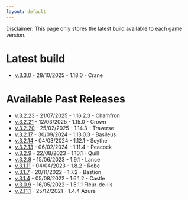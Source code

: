 ```yaml
---
layout: default
---
```


Disclaimer: This page only stores the latest build available to each game version.

# Latest build
* [v.3.3.0](https://drive.google.com/file/d/1RdwQ1eaYBEXC3TXfM3V-H5iwfhxBkGXx/view?usp=sharing) - 28/10/2025 - 1.18.0 - Crane

# Available Past Releases
* [v.3.2.23](https://drive.google.com/file/d/1jqVe50F_ZkSQDCP0j1G6jq05awqJ5vzD/view?usp=sharing) - 21/07/2025 - 1.16.2.3 - Chamfron
* [v.3.2.21](https://drive.google.com/file/d/1pBJLnDSzv5x7oBziCaXopk6UfyAz8tFx/view?usp=sharing) - 12/03/2025 - 1.15.0 - Crown
* [v.3.2.20](https://drive.google.com/file/d/1FULT_qhvHFrg10Fs8021QD25Y6Op9Roj/view?usp=sharing) - 25/02/2025 - 1.14.3 - Traverse
* [v.3.2.17](https://drive.google.com/file/d/1a75k9Y-UXYNW7vm3JlcLZXxWE0gX5_H0/view?usp=sharing) - 30/09/2024 - 1.13.0.3 - Basileus
* [v.3.2.14](https://drive.google.com/file/d/1P_AzygPXhTsx_ysvEYWKSgkC1JbwcpdA/view?usp=sharing) - 04/03/2024 - 1.12.1 - Scythe
* [v.3.2.13](https://drive.google.com/file/d/1FtbzlqkxKh-RkGvjHgqoQ7bmDo59-0NU/view?usp=drive_link) - 06/02/2024 - 1.11.4 - Peacock
* [v.3.2.9](https://drive.google.com/file/d/1gKd3J-t5xQASifenz5FmzPi1rRengZn1/view?usp=sharing) - 22/08/2023 - 1.10.1 - Quill
* [v.3.2.8](https://drive.google.com/file/d/1wKRakRqDteJRSfheK6vAfrAW4mLNeO0s/view?usp=sharing) - 15/06/2023 - 1.9.1 - Lance
* [v.3.1.11](https://drive.google.com/file/d/1FjFYlwoayhD7OQfcBPIjR4p6kWccl5Iw/view?usp=share_link) - 04/04/2023 - 1.8.2 - Robe
* [v.3.1.7](https://drive.google.com/file/d/1cd-IbJNbW4nsMRwgILxlJqAow4p5IVkv/view?usp=share_link) - 20/11/2022 - 1.7.2 - Bastion
* [v.3.1.4](https://drive.google.com/file/d/1lrtEoo5bc0ZOLYu5uh2PlP5nYE7E5aJN/view?usp=sharing) - 05/08/2022 - 1.6.1.2 - Castle
* [v.3.0.9](https://drive.google.com/file/d/1kZilJ3UlDesSRpKXmVIHYXqEfR0WtdRC/view?usp=sharing) - 16/05/2022 - 1.5.1.1 Fleur-de-lis
* [v.2.11.1](https://drive.google.com/file/d/14cVx4GJo-CnzW3s0qllnyUownw0POiEk/view?usp=sharing) - 25/12/2021 - 1.4.4 Azure
